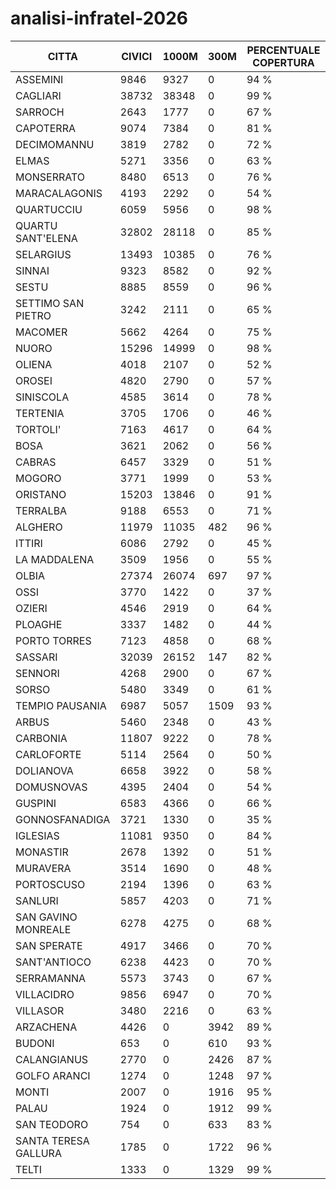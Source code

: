 # analisi-infratel-2026
| CITTA | CIVICI | 1000M | 300M | PERCENTUALE COPERTURA |
| ----------| ------ | ------ | ------- | ---- |
| ASSEMINI | 9846 | 9327 | 0 | 94 % |
| CAGLIARI | 38732 | 38348 | 0 | 99 % |
| SARROCH | 2643 | 1777 | 0 | 67 % |
| CAPOTERRA | 9074 | 7384 | 0 | 81 % |
| DECIMOMANNU | 3819 | 2782 | 0 | 72 % |
| ELMAS | 5271 | 3356 | 0 | 63 % |
| MONSERRATO | 8480 | 6513 | 0 | 76 % |
| MARACALAGONIS | 4193 | 2292 | 0 | 54 % |
| QUARTUCCIU | 6059 | 5956 | 0 | 98 % |
| QUARTU SANT'ELENA | 32802 | 28118 | 0 | 85 % |
| SELARGIUS | 13493 | 10385 | 0 | 76 % |
| SINNAI | 9323 | 8582 | 0 | 92 % |
| SESTU | 8885 | 8559 | 0 | 96 % |
| SETTIMO SAN PIETRO | 3242 | 2111 | 0 | 65 % |
| MACOMER | 5662 | 4264 | 0 | 75 % |
| NUORO | 15296 | 14999 | 0 | 98 % |
| OLIENA | 4018 | 2107 | 0 | 52 % |
| OROSEI | 4820 | 2790 | 0 | 57 % |
| SINISCOLA | 4585 | 3614 | 0 | 78 % |
| TERTENIA | 3705 | 1706 | 0 | 46 % |
| TORTOLI' | 7163 | 4617 | 0 | 64 % |
| BOSA | 3621 | 2062 | 0 | 56 % |
| CABRAS | 6457 | 3329 | 0 | 51 % |
| MOGORO | 3771 | 1999 | 0 | 53 % |
| ORISTANO | 15203 | 13846 | 0 | 91 % |
| TERRALBA | 9188 | 6553 | 0 | 71 % |
| ALGHERO | 11979 | 11035 | 482 | 96 % |
| ITTIRI | 6086 | 2792 | 0 | 45 % |
| LA MADDALENA | 3509 | 1956 | 0 | 55 % |
| OLBIA | 27374 | 26074 | 697 | 97 % |
| OSSI | 3770 | 1422 | 0 | 37 % |
| OZIERI | 4546 | 2919 | 0 | 64 % |
| PLOAGHE | 3337 | 1482 | 0 | 44 % |
| PORTO TORRES | 7123 | 4858 | 0 | 68 % |
| SASSARI | 32039 | 26152 | 147 | 82 % |
| SENNORI | 4268 | 2900 | 0 | 67 % |
| SORSO | 5480 | 3349 | 0 | 61 % |
| TEMPIO PAUSANIA | 6987 | 5057 | 1509 | 93 % |
| ARBUS | 5460 | 2348 | 0 | 43 % |
| CARBONIA | 11807 | 9222 | 0 | 78 % |
| CARLOFORTE | 5114 | 2564 | 0 | 50 % |
| DOLIANOVA | 6658 | 3922 | 0 | 58 % |
| DOMUSNOVAS | 4395 | 2404 | 0 | 54 % |
| GUSPINI | 6583 | 4366 | 0 | 66 % |
| GONNOSFANADIGA | 3721 | 1330 | 0 | 35 % |
| IGLESIAS | 11081 | 9350 | 0 | 84 % |
| MONASTIR | 2678 | 1392 | 0 | 51 % |
| MURAVERA | 3514 | 1690 | 0 | 48 % |
| PORTOSCUSO | 2194 | 1396 | 0 | 63 % |
| SANLURI | 5857 | 4203 | 0 | 71 % |
| SAN GAVINO MONREALE | 6278 | 4275 | 0 | 68 % |
| SAN SPERATE | 4917 | 3466 | 0 | 70 % |
| SANT'ANTIOCO | 6238 | 4423 | 0 | 70 % |
| SERRAMANNA | 5573 | 3743 | 0 | 67 % |
| VILLACIDRO | 9856 | 6947 | 0 | 70 % |
| VILLASOR | 3480 | 2216 | 0 | 63 % |
| ARZACHENA | 4426 | 0 | 3942 | 89 % |
| BUDONI | 653 | 0 | 610 | 93 % |
| CALANGIANUS | 2770 | 0 | 2426 | 87 % |
| GOLFO ARANCI | 1274 | 0 | 1248 | 97 % |
| MONTI | 2007 | 0 | 1916 | 95 % |
| PALAU | 1924 | 0 | 1912 | 99 % |
| SAN TEODORO | 754 | 0 | 633 | 83 % |
| SANTA TERESA GALLURA | 1785 | 0 | 1722 | 96 % |
| TELTI | 1333 | 0 | 1329 | 99 % |
